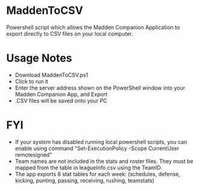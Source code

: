 # MaddenToCSV
Powershell script which allows the Madden Companion Application to export directly to CSV files on your local computer.

# Usage Notes
- Download MaddenToCSV.ps1
- Click to run it
- Enter the server address shown on the PowerShell window into your Madden Companion App, and Export
- .CSV files will be saved onto your PC

# FYI
- If your system has disabled running local powershell scripts, you can enable using command "Set-ExecutionPolicy -Scope CurrentUser remotesigned"
- Team names are not included in the stats and roster files.  They must be mapped from the table in leagueInfo.csv using the TeamID.
- The app exports 8 stat tables for each week:  (schedules, defense, kicking, punting, passing, receiving, rushing, teamstats)
